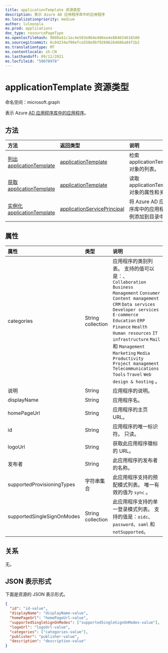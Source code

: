 ```yaml
---
title: applicationTemplate 资源类型
description: 表示 Azure AD 应用程序库中的应用程序
ms.localizationpriority: medium
author: luleonpla
ms.prod: applications
doc_type: resourcePageType
ms.openlocfilehash: 9080a41c1ec4e503e064e406ee4e884654618100
ms.sourcegitcommit: 6c04234af08efce558e9bf926062b4686a84f1b2
ms.translationtype: MT
ms.contentlocale: zh-CN
ms.lasthandoff: 09/12/2021
ms.locfileid: "59078978"
---
```

# <a name="applicationtemplate-resource-type"></a>applicationTemplate 资源类型

命名空间：microsoft.graph

表示 Azure [AD 应用程序库中的应用程序](/azure/active-directory/saas-apps/tutorial-list)。

## <a name="methods"></a>方法

| 方法                                                                       | 返回类型                                                   | 说明                                                                                  |
| :--------------------------------------------------------------------------- | :------------------------------------------------------------ | :------------------------------------------------------------------------------------------- |
| [列出 applicationTemplate](../api/applicationtemplate-list.md)               | [applicationTemplate](applicationtemplate.md)                 | 检索 applicationTemplate 对象的列表。                                              |
| [获取 applicationTemplate](../api/applicationtemplate-get.md)                 | [applicationTemplate](applicationtemplate.md)                 | 读取 applicationTemplate 对象的属性和关系。                             |
| [实例化 applicationTemplate](../api/applicationtemplate-instantiate.md) | [applicationServicePrincipal](applicationserviceprincipal.md) | 将 Azure AD 应用程序库中的应用程序实例添加到目录中。 |

## <a name="properties"></a>属性

| 属性                   | 类型              | 说明                                                                                                                                                                                                                                                                                                                                                                                                                                     |
| :------------------------- | :---------------- | :---------------------------------------------------------------------------------------------------------------------------------------------------------------------------------------------------------------------------------------------------------------------------------------------------------------------------------------------------------------------------------------------------------------------------------------------- |
| categories                 | String collection | 应用程序的类别列表。 支持的值可以是：、 `Collaboration` `Business Management` `Consumer` `Content management` `CRM` `Data services` `Developer services` `E-commerce` `Education` `ERP` `Finance` `Health` `Human resources` `IT infrastructure` `Mail` 和 `Management` `Marketing` `Media` `Productivity` `Project management` `Telecommunications` `Tools` `Travel` `Web design & hosting` 。 |
| 说明                | String            | 应用程序的说明。                                                                                                                                                                                                                                                                                                                                                                                                               |
| displayName                | String            | 应用程序名。                                                                                                                                                                                                                                                                                                                                                                                                                    |
| homePageUrl                | String            | 应用程序的主页 URL。                                                                                                                                                                                                                                                                                                                                                                                                           |
| id                         | String            | 应用程序的唯一标识符。 只读。                                                                                                                                                                                                                                                                                                                                                                                               |
| logoUrl                    | String            | 获取此应用程序徽标的 URL。                                                                                                                                                                                                                                                                                                                                                                                                   |
| 发布者                  | String            | 此应用程序的发布者的名称。                                                                                                                                                                                                                                                                                                                                                                                                 |
| supportedProvisioningTypes | 字符串集合 | 此应用程序支持的预配模式列表。 唯一有效的值为 `sync` 。                                                                                                                                                                                                                                                                                                                                                   |
| supportedSingleSignOnModes | String collection | 此应用程序支持的单一登录模式列表。 支持的值是：`oidc`、`password`、`saml` 和 `notSupported`。                                                                                                                                                                                                                                                                                                            |

## <a name="relationships"></a>关系

无。

## <a name="json-representation"></a>JSON 表示形式

下面是资源的 JSON 表示形式。

<!-- {
  "blockType": "resource",
  "optionalProperties": [

  ],
  "@odata.type": "microsoft.graph.applicationTemplate",
  "keyProperty": "id"
}-->

```json
{
  "id": "id-value",
  "displayName": "displayName-value",
  "homePageUrl": "homePageUrl-value",
  "supportedSingleSignOnModes": ["supportedSingleSignOnModes-value"],
  "logoUrl": "logoUrl-value",
  "categories": ["categories-value"],
  "publisher": "publisher-value",
  "description": "description-value"
}
```

<!-- uuid: 16cd6b66-4b1a-43a1-adaf-3a886856ed98
2019-02-04 14:57:30 UTC -->
<!-- {
  "type": "#page.annotation",
  "description": "applicationTemplate resource",
  "keywords": "",
  "section": "documentation",
  "tocPath": ""
}-->

